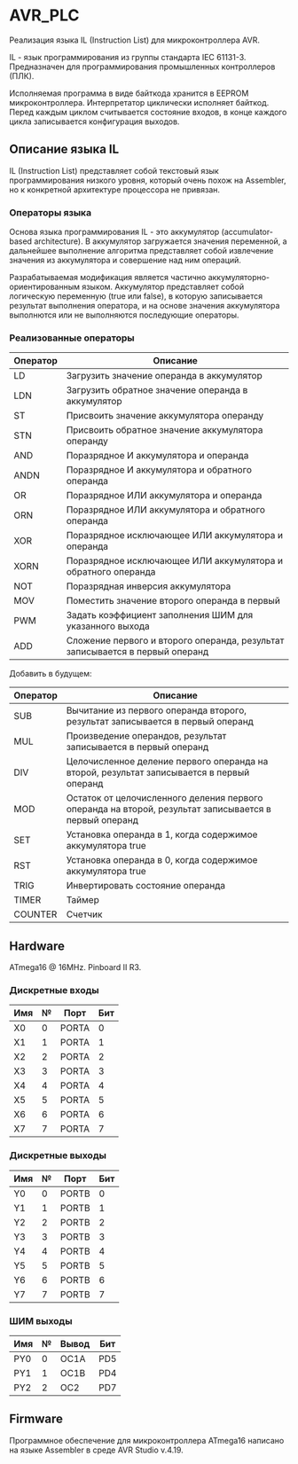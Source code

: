 # AVR_PLC

Реализация языка IL (Instruction List) для микроконтроллера AVR.

IL - язык программирования из группы стандарта IEC 61131-3. Предназначен для программирования промышленных контроллеров (ПЛК).

Исполняемая программа в виде байткода хранится в EEPROM микроконтроллера. Интерпретатор циклически исполняет байткод. Перед каждым циклом считывается состояние входов, в конце каждого цикла записывается конфигурация выходов.

## Описание языка IL

IL (Instruction List) представляет собой текстовый язык программирования низкого уровня, который очень похож на Assembler, но к конкретной архитектуре процессора не привязан.

### Операторы языка

Основа языка программирования IL - это аккумулятор (accumulator-based architecture). В аккумулятор загружается значения переменной, а дальнейшее выполнение алгоритма представляет собой извлечение значения из аккумулятора и совершение над ним операций.

Разрабатываемая модификация является частично аккумуляторно-ориентированным языком. Аккумулятор представляет собой логическую переменную (true или false), в которую записывается результат выполнения оператора, и на основе значения аккумулятора выполнются или не выполняются последующие операторы.

### Реализованные операторы

| Оператор | Описание                                                       |
|----------|----------------------------------------------------------------|
| LD       | Загрузить значение операнда в аккумулятор                      |
| LDN      | Загрузить обратное значение операнда в аккумулятор             |
| ST       | Присвоить значение аккумулятора операнду                       |
| STN      | Присвоить обратное значение аккумулятора операнду              |
| AND      | Поразрядное И аккумулятора и операнда                          |
| ANDN     | Поразрядное И аккумулятора и обратного операнда                |
| OR       | Поразрядное ИЛИ аккумулятора и операнда                        |
| ORN      | Поразрядное ИЛИ аккумулятора и обратного операнда              |
| XOR      | Поразрядное исключающее ИЛИ аккумулятора и операнда            |
| XORN     | Поразрядное исключающее ИЛИ аккумулятора и обратного операнда  |
| NOT      | Поразрядная инверсия аккумулятора                              |
| MOV      | Поместить значение второго операнда в первый                   |
| PWM      | Задать коэффициент заполнения ШИМ для указанного выхода        |
| ADD      | Сложение первого и второго операнда, результат записывается в первый операнд |

Добавить в будущем:

| Оператор | Описание                                                       |
|----------|----------------------------------------------------------------|
| SUB      | Вычитание из первого операнда второго, результат записывается в первый операнд |
| MUL      | Произведение операндов, результат записывается в первый операнд |
| DIV      | Целочисленное деление первого операнда на второй, результат записывается в первый операнд |
| MOD      | Остаток от целочисленного деления первого операнда на второй, результат записывается в первый операнд |
| SET      | Установка операнда в 1, когда содержимое аккумулятора true     |
| RST      | Установка операнда в 0, когда содержимое аккумулятора true     |
| TRIG     | Инвертировать состояние операнда                               |
| TIMER    | Таймер                                                         |
| COUNTER  | Счетчик                                                        |


## Hardware

ATmega16 @ 16MHz. Pinboard II R3.

### Дискретные входы

| Имя | №  | Порт  | Бит |
|-----|----|-------|-----|
| X0  | 0  | PORTA | 0   |
| X1  | 1  | PORTA | 1   |
| X2  | 2  | PORTA | 2   |
| X3  | 3  | PORTA | 3   |
| X4  | 4  | PORTA | 4   |
| X5  | 5  | PORTA | 5   |
| X6  | 6  | PORTA | 6   |
| X7  | 7  | PORTA | 7   |

### Дискретные выходы

| Имя | №  | Порт  | Бит |
|-----|----|-------|-----|
| Y0  | 0  | PORTB | 0   |
| Y1  | 1  | PORTB | 1   |
| Y2  | 2  | PORTB | 2   |
| Y3  | 3  | PORTB | 3   |
| Y4  | 4  | PORTB | 4   |
| Y5  | 5  | PORTB | 5   |
| Y6  | 6  | PORTB | 6   |
| Y7  | 7  | PORTB | 7   |

### ШИМ выходы

| Имя | №  | Вывод | Бит |
|-----|----|-------|-----|
| PY0 | 0  | OC1A  | PD5 |
| PY1 | 1  | OC1B  | PD4 |
| PY2 | 2  | OC2   | PD7 |


## Firmware

Программное обеспечение для микроконтроллера ATmega16 написано на языке Assembler в среде AVR Studio v.4.19.

